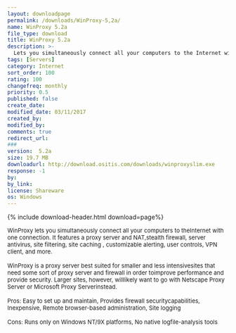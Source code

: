 ```yaml
---
layout: downloadpage
permalink: /downloads/WinProxy-5,2a/
name: WinProxy 5.2a
file_type: download
title: WinProxy 5.2a
description: >-
  Lets you simultaneously connect all your computers to the Internet with one connection
tags: [Servers]
category: Internet
sort_order: 100
rating: 100
changefreq: monthly
priority: 0.5
published: false
create_date: 
modified_date: 03/11/2017
created_by: 
modified_by: 
comments: true
redirect_url: 
### 
version:  5.2a
size: 19.7 MB
downloadurl: http://download.ositis.com/downloads/winproxyslim.exe
response: -1
by: 
by_link: 
license: Shareware
os: Windows
---
```


{% include download-header.html download=page%}

<p style="fix-download-text !important">
<p><font size="2"><p>WinProxy lets you simultaneously connect all your computers to theInternet with one connection. It features a proxy server and NAT,stealth firewall, server antivirus, site filtering, site caching , customizable alerting, user controls, VPN client, and more.<br />
<br />
WinProxy is a proxy server best suited for smaller and less intensivesites that need some sort of proxy server and firewall in order toimprove performance and provide security. Larger sites, however, willlikely want to go with Netscape Proxy Server or Microsoft Proxy Serverinstead. <br />
<br />
Pros: Easy to set up and maintain, Provides firewall securitycapabilities, Inexpensive, Remote browser-based administration, Site logging <br />
<br />
Cons: Runs only on Windows NT/9X platforms, No native logfile-analysis tools</p></p></p>
